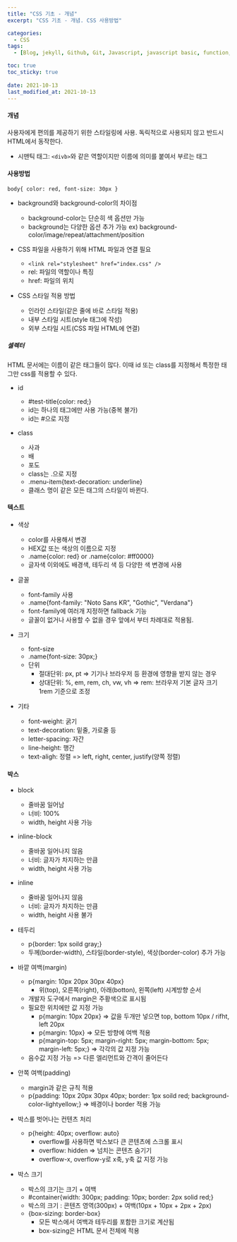 ```yaml
---
title: "CSS 기초 - 개념"
excerpt: "CSS 기초 - 개념. CSS 사용방법"

categories:
  - CSS
tags:
  - [Blog, jekyll, Github, Git, Javascript, javascript basic, function,자바스크립트 기본개념, 타입, 문자열, 반복문, codestates, HTML, CSS, CSS 사용법]

toc: true
toc_sticky: true
 
date: 2021-10-13
last_modified_at: 2021-10-13
---
```


#### 개념
사용자에게 편의를 제공하기 위한 스타일링에 사용. 독릭적으로 사용되지 않고 반드시 HTML에서 동작한다.
* 시맨틱 태그: `<divb>`와 같은 역할이지만 이름에 의미를 붙여서 부르는 태그

#### 사용방법
`body{ color: red, font-size: 30px }`

* background와 background-color의 차이점
  * background-color는 단순히 색 옵션만 가능
  * background는 다양한 옵션 추가 가능
    ex) background-color/image/repeat/attachment/position

* CSS 파일을 사용하기 위해 HTML 파일과 연결 필요
  * `<link rel="stylesheet" href="index.css" />`
  * rel: 파일의 역할이나 특징
  * href: 파일의 위치

* CSS 스타일 적용 방법
  * 인라인 스타일(같은 줄에 바로 스타일 적용)
  * 내부 스타일 시트(style 태그에 작성)
  * 외부 스타일 시트(CSS 파일 HTML에 연결)

##### 셀렉터
HTML 문서에는 이름이 같은 태그들이 많다. 이때 id 또는 class를 지정해서 특정한 태그만 css를 적용할 수 있다.

* id
  * #test-title{color: red;}
  * id는 하나의 태그에만 사용 가능(중복 불가)
  * id는 #으로 지정

* class
  * <div class="menu-item">사과<div>
  * <div class="menu-item">배<div>
  * <div class="menu-item">포도<div>
  * class는 .으로 지정
  * .menu-item{text-decoration: underline}
  * 클래스 명이 같은 모든 태그의 스타일이 바뀐다.

#### 텍스트
* 색상
  * color를 사용해서 변경
  * HEX값 또는 색상의 이름으로 지정
  * .name{color: red} or .name{color: #ff0000}
  * 글자색 이외에도 배경색, 테두리 색 등 다양한 색 변경에 사용

* 글꼴
  * font-family 사용
  * .name{font-family: "Noto Sans KR", "Gothic", "Verdana"}
  * font-family에 여러개 지정하면 fallback 기능
  * 글꼴이 없거나 사용할 수 없을 경우 앞에서 부터 차례대로 적용됨.

* 크기
  * font-size
  * .name{font-size: 30px;}
  * 단위
    * 절대단위: px, pt => 기기나 브라우저 등 환경에 영향을 받지 않는 경우
    * 상대단위: %, em, rem, ch, vw, vh => rem: 브라우저 기본 글자 크기 1rem 기준으로 조정

* 기타
  * font-weight: 굵기
  * text-decoration: 밑줄, 가로줄 등
  * letter-spacing: 자간
  * line-height: 행간
  * text-aligh: 정렬 => left, right, center, justify(양쪽 정렬)

#### 박스
* block
  * 줄바꿈 일어남
  * 너비: 100%
  * width, height 사용 가능

* inline-block
  * 줄바꿈 일어나지 않음
  * 너비: 글자가 차지하는 만큼
  * width, height 사용 가능

* inline
  * 줄바꿈 일어나지 않음
  * 너비: 글자가 차지하는 만큼
  * width, height 사용 불가

* 테두리
  * p{border: 1px soild gray;}
  * 두께(border-width), 스타일(border-style), 색상(border-color) 추가 가능

* 바깥 여백(margin)
  * p{margin: 10px 20px 30px 40px}
    * 위(top), 오른쪽(right), 아래(botton), 왼쪽(left) 시계방향 순서
  * 개발자 도구에서 margin은 주황색으로 표시됨
  * 필요한 위치에만 값 지정 가능
    * p{margin: 10px 20px} => 값을 두개만 넣으면 top, bottom 10px / rifht, left 20px
    * p{margin: 10px} => 모든 방향에 여백 적용
    * p{margin-top: 5px; margin-right: 5px; margin-bottom: 5px; margin-left: 5px;} => 각각의 값 지정 가능
  * 음수값 지정 가능 => 다른 엘리먼트와 간격이 줄어든다

* 안쪽 여백(padding)
  * margin과 같은 규칙 적용
  * p{padding: 10px 20px 30px 40px; border: 1px soild red; background-color-lightyellow;} => 배경이나 border 적용 가능

* 박스를 벗어나는 컨텐츠 처리
  * p{height: 40px; overflow: auto}
    * overflow를 사용하면 박스보다 큰 콘텐츠에 스크롤 표시
    * overflow: hidden => 넘치는 콘텐츠 숨기기
    * overflow-x, overflow-y로 x축, y축 값 지정 가능

* 박스 크기
  * 박스의 크기는 크기 + 여백
  * #container{width: 300px; padding: 10px; border: 2px solid red;}
  * 박스의 크기 : 콘텐츠 영역(300px) + 여백(10px + 10px + 2px + 2px)
  * {box-sizing: border-box}
    * 모든 박스에서 여백과 테두리를 포함한 크기로 계산됨
    * box-sizing은 HTML 문서 전체에 적용

